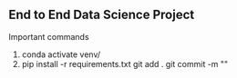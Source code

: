 ## End to End Data Science Project
Important commands
1. conda activate venv/
2. pip install -r requirements.txt
git add .
git commit -m ""
